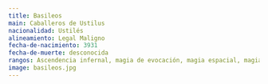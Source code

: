 ```yaml
---
title: Basileos
main: Caballeros de Ustilus
nacionalidad: Ustilés
alineamiento: Legal Maligno
fecha-de-nacimiento: 3931
fecha-de-muerte: desconocida
rangos: Ascendencia infernal, magia de evocación, magia espacial, magia de protección, magia temporal, influenciar
image: basileos.jpg
---
```


​	
